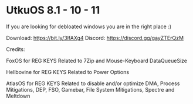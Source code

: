 # UtkuOS 8.1 - 10 - 11

If you are looking for debloated windows you are in the right place :)

Download: https://bit.ly/3lfAXg4
Discord: https://discord.gg/gayZTErQzM

Credits: 

FoxOS for REG KEYS Related to 7Zip and Mouse-Keyboard DataQueueSize

Hellbovine for REG KEYS Related to Power Options

AtlasOS for REG KEYS Related to disable and/or optimize DMA, Process Mitigations, DEP, FSO, Gamebar, File System Mitigations, Spectre and Meltdown
